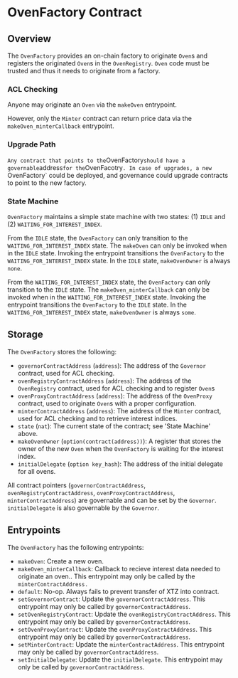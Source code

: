 # OvenFactory Contract

## Overview

The `OvenFactory` provides an on-chain factory to originate `Oven`s and registers the originated `Oven`s in the `OvenRegistry`.  `Oven` code must be trusted and thus it needs to originate from a factory. 

### ACL Checking

Anyone may originate an `Oven` via the `makeOven` entrypoint.

However, only the `Minter` contract can return price data via the `makeOven_minterCallback` entrypoint.

### Upgrade Path
`
Any contract that points to the `OvenFactory` should have a governable `address` for the `OvenFacotry`. In case of upgrades, a new `OvenFactory` could be deployed, and governance could upgrade contracts to point to the new factory.

### State Machine

`OvenFactory` maintains a simple state machine with two states: (1) `IDLE` and (2) `WAITING_FOR_INTEREST_INDEX`. 

From the `IDLE` state, the `OvenFactory` can only transition to the `WAITING_FOR_INTEREST_INDEX` state. The `makeOven` can only be invoked when in the `IDLE` state. Invoking the entrypoint transitions the `OvenFactory` to the `WAITING_FOR_INTEREST_INDEX` state. In the `IDLE` state, `makeOvenOwner` is always `none`.

From the `WAITING_FOR_INTEREST_INDEX` state, the `OvenFactory` can only transition to the `IDLE` state. The `makeOven_minterCallback` can only be invoked when in the `WAITING_FOR_INTEREST_INDEX` state. Invoking the entrypoint transitions the `OvenFactory` to the `IDLE` state.  In the `WAITING_FOR_INTEREST_INDEX` state, `makeOvenOwner` is always `some`.

## Storage

The `OvenFactory` stores the following:
- `governorContractAddress` (`address`): The address of the `Governor` contract, used for ACL checking.
- `ovenRegistryContractAddress` (`address`): The address of the `OvenRegistry` contract, used for ACL checking and to register `Oven`s
- `ovenProxyContractAddress` (`address`): The address of the `OvenProxy` contract, used to originate `Oven`s with a proper configuration.
- `minterContractAddress` (`address`): The address of the `Minter` contract, used for ACL checking and to retrieve interest indices.
- `state` (`nat`): The current state of the contract; see 'State Machine' above.
- `makeOvenOwner` (`option(contract(address))`): A register that stores the owner of the new `Oven` when the `OvenFactory` is waiting for the interest index.
- `initialDelegate` (`option key_hash`): The address of the initial delegate for all ovens.

All contract pointers (`governorContractAddress`, `ovenRegistryContractAddress`, `ovenProxyContractAddress`, `minterContractAddress`) are governable and can be set by the `Governor`. `initialDelegate` is also governable by the `Governor`.

## Entrypoints

The `OvenFactory` has the following entrypoints:
- `makeOven`: Create a new oven.
- `makeOven_minterCallback`: Callback to recieve interest data needed to originate an oven.. This entrypoint may only be called by the `minterContractAddress.`
- `default`: No-op. Always fails to prevent transfer of XTZ into contract.
- `setGovernorContract`: Update the `governorContractAddress`. This entrypoint may only be called by `governorContractAddress`.
- `setOvenRegistryContract`: Update the `ovenRegistryContractAddress`. This entrypoint may only be called by `governorContractAddress`.
- `setOvenProxyContract`: Update the `ovenProxyContractAddress`. This entrypoint may only be called by `governorContractAddress`.
- `setMinterContract`: Update the `minterContractAddress`. This entrypoint may only be called by `governorContractAddress`.
- `setInitialDelegate`: Update the `initialDelegate`. This entrypoint may only be called by `governorContractAddress`.
